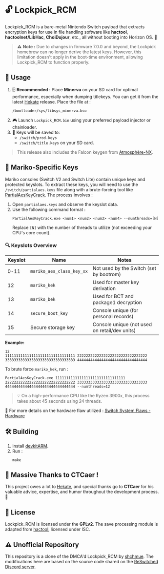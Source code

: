 
# 🔓 Lockpick_RCM

Lockpick_RCM is a bare-metal Nintendo Switch payload that extracts encryption keys for use in file handling software like **hactool**, **hactoolnet/LibHac**, **ChoiDujour**, etc., all without booting into Horizon OS. 🚀

> ⚠️ **Note :** Due to changes in firmware 7.0.0 and beyond, the Lockpick homebrew can no longer derive the latest keys. However, this limitation doesn't apply in the boot-time environment, allowing Lockpick_RCM to function properly.

## 🚀 Usage

1. 🗄️ **Recommended** : Place **Minerva** on your SD card for optimal performance, especially when dumping titlekeys. You can get it from the latest [Hekate](https://github.com/CTCaer/hekate/releases) release. Place the file at :
   ```
   /bootloader/sys/libsys_minerva.bso
   ```
2. 🎮 Launch `Lockpick_RCM.bin` using your preferred payload injector or chainloader.
3. 💾 Keys will be saved to:
   - `/switch/prod.keys`
   - `/switch/title.keys` on your SD card.

> This release also includes the Falcon keygen from [Atmosphère-NX](https://github.com/Atmosphere-NX/Atmosphere).

## 🔑 Mariko-Specific Keys

Mariko consoles (Switch V2 and Switch Lite) contain unique keys and protected keyslots. To extract these keys, you will need to use the `/switch/partialaes.keys` file along with a brute-forcing tool like [PartialAesKeyCrack](https://files.sshnuke.net/PartialAesKeyCrack.zip). The process involves :

1. Open `partialaes.keys` and observe the keyslot data.
2. Use the following command format :
   ```
   PartialAesKeyCrack.exe <num1> <num2> <num3> <num4> --numthreads=[N]
   ```
   Replace `[N]` with the number of threads to utilize (not exceeding your CPU's core count).

### 🔍 Keyslots Overview

| Keyslot | Name                         | Notes                                         |
| ------- | ---------------------------- | --------------------------------------------- |
| 0-11    | `mariko_aes_class_key_xx`    | Not used by the Switch (set by bootrom)       |
| 12      | `mariko_kek`                 | Used for master key derivation                |
| 13      | `mariko_bek`                 | Used for BCT and package1 decryption          |
| 14      | `secure_boot_key`            | Console unique (for personal records)         |
| 15      | Secure storage key           | Console unique (not used on retail/dev units) |

**Example:**
```
12
11111111111111111111111111111111 22222222222222222222222222222222 33333333333333333333333333333333 44444444444444444444444444444444
```

To brute force `mariko_kek`, run :
```
PartialAesKeyCrack.exe 11111111111111111111111111111111 22222222222222222222222222222222 33333333333333333333333333333333 44444444444444444444444444444444 --numthreads=12
```

> 💡 On a high-performance CPU like the Ryzen 3900x, this process takes about 45 seconds using 24 threads.

🔗 For more details on the hardware flaw utilized : [Switch System Flaws - Hardware](https://switchbrew.org/wiki/Switch_System_Flaws#Hardware)

## 🛠️ Building

1. Install [devkitARM](https://devkitpro.org/).
2. Run :
   ```
   make
   ```

## 🙌 Massive Thanks to CTCaer !

This project owes a lot to [Hekate](https://github.com/CTCaer/hekate), and special thanks go to **CTCaer** for his valuable advice, expertise, and humor throughout the development process. 🎉

## 📜 License

Lockpick_RCM is licensed under the **GPLv2**. The save processing module is adapted from [hactool](https://github.com/SciresM/hactool), licensed under ISC.

## ⚠️ Unofficial Repository

This repository is a clone of the DMCA'd Lockpick_RCM by [shchmue](https://github.com/shchmue). The modifications here are based on the source code shared on the [ReSwitched Discord server](https://reswitched.github.io/discord/). 
